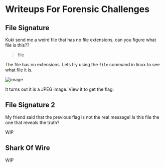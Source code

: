 # Writeups For Forensic Challenges

## File Signature
Kuki send me a weird file that has no file extensions, can you figure what file is this??

> file

The file has no extensions. Lets try using the `file` command in linux to see what file it is.

![image](https://user-images.githubusercontent.com/57955404/136776140-70fedb2d-d570-498a-bffa-d49f3b7e726d.png)

It turns out it is a JPEG image. View it to get the flag.

## File Signature 2
My friend said that the previous flag is not the real message! Is this file the one that reveals the truth?

WIP


## Shark Of Wire

WIP

